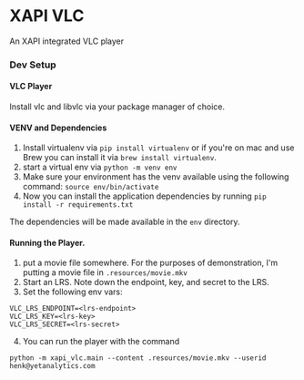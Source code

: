 # XAPI VLC

An XAPI integrated VLC player

### Dev Setup

#### VLC Player

Install vlc and libvlc via your package manager of choice.

#### VENV and Dependencies

1) Install virtualenv via `pip install virtualenv` or if you're on mac and use Brew you can install it via `brew install virtualenv`.
2) start a virtual env via `python -m venv env`
3) Make sure your environment has the venv available using the following command: `source env/bin/activate`
4) Now you can install the application dependencies by running `pip install -r requirements.txt`

The dependencies will be made available in the `env` directory.

#### Running the Player.

1) put a movie file somewhere. For the purposes of demonstration, I'm putting a movie file in `.resources/movie.mkv`
2) Start an LRS. Note down the endpoint, key, and secret to the LRS.
3) Set the following env vars:

```
VLC_LRS_ENDPOINT=<lrs-endpoint>
VLC_LRS_KEY=<lrs-key>
VLC_LRS_SECRET=<lrs-secret>
```

4) You can run the player with the command
```
python -m xapi_vlc.main --content .resources/movie.mkv --userid henk@yetanalytics.com
```
